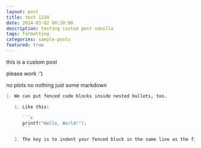 ```yaml
---
layout: post
title: test 1234
date: 2024-03-02 00:20:00
description: testing custom post vanilla
tags: formatting
categories: sample-posts
featured: true
---
```


this is a custom post

please work :')

no plots no nothing just some markdown

````markdown
1. We can put fenced code blocks inside nested bullets, too.

   1. Like this:

      ```c
      printf("Hello, World!");
      ```

   2. The key is to indent your fenced block in the same line as the first character of the line.
````
